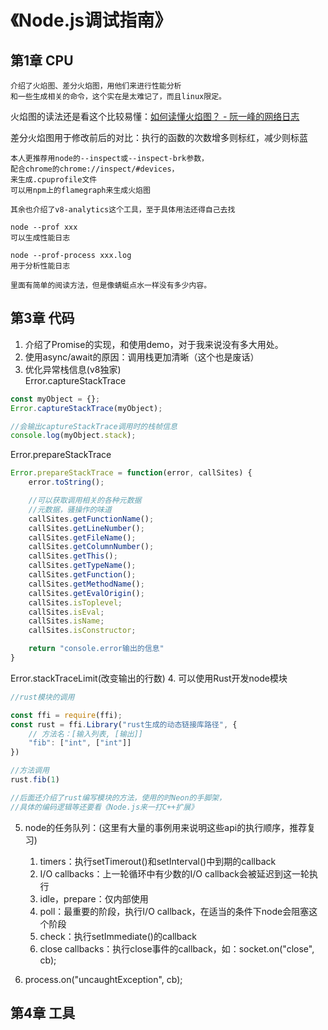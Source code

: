 # 《Node.js调试指南》
## 第1章 CPU
```
介绍了火焰图、差分火焰图，用他们来进行性能分析
和一些生成相关的命令，这个实在是太难记了，而且linux限定。
```
火焰图的读法还是看这个比较易懂：[如何读懂火焰图？ - 阮一峰的网络日志](http://www.ruanyifeng.com/blog/2017/09/flame-graph.html)

差分火焰图用于修改前后的对比：执行的函数的次数增多则标红，减少则标蓝

```
本人更推荐用node的--inspect或--inspect-brk参数，
配合chrome的chrome://inspect/#devices，
来生成.cpuprofile文件
可以用npm上的flamegraph来生成火焰图
```
```
其余也介绍了v8-analytics这个工具，至于具体用法还得自己去找
```
```
node --prof xxx
可以生成性能日志

node --prof-process xxx.log
用于分析性能日志

里面有简单的阅读方法，但是像蜻蜓点水一样没有多少内容。
```





## 第3章 代码
1. 介绍了Promise的实现，和使用demo，对于我来说没有多大用处。
2. 使用async/await的原因：调用栈更加清晰（这个也是废话）
3. 优化异常栈信息(v8独家)<br>
Error.captureStackTrace
```javascript
const myObject = {};
Error.captureStackTrace(myObject);

//会输出captureStackTrace调用时的栈帧信息
console.log(myObject.stack);
```
Error.prepareStackTrace
```javascript
Error.prepareStackTrace = function(error, callSites) {
    error.toString();

    //可以获取调用相关的各种元数据
    //元数据，骚操作的味道
    callSites.getFunctionName();
    callSites.getLineNumber();
    callSites.getFileName();
    callSites.getColumnNumber();
    callSites.getThis();
    callSites.getTypeName();
    callSites.getFunction();
    callSites.getMethodName();
    callSites.getEvalOrigin();
    callSites.isToplevel;
    callSites.isEval;
    callSites.isName;
    callSites.isConstructor;

    return "console.error输出的信息"
}
```
Error.stackTraceLimit(改变输出的行数)
4. 可以使用Rust开发node模块
```javascript
//rust模块的调用

const ffi = require(ffi);
const rust = ffi.Library("rust生成的动态链接库路径", {
    // 方法名：[输入列表, [输出]]
    "fib": ["int", ["int"]]
})

//方法调用
rust.fib(1)

//后面还介绍了rust编写模块的方法，使用的时Neon的手脚架，
//具体的编码逻辑等还要看《Node.js来一打C++扩展》
```
5. node的任务队列：(这里有大量的事例用来说明这些api的执行顺序，推荐复习)
    1. timers：执行setTimerout()和setInterval()中到期的callback
    2. I/O callbacks：上一轮循环中有少数的I/O callback会被延迟到这一轮执行
    3. idle，prepare：仅内部使用
    4. poll：最重要的阶段，执行I/O callback，在适当的条件下node会阻塞这个阶段
    5. check：执行setImmediate()的callback
    6. close callbacks：执行close事件的callback，如：socket.on("close", cb);

6. process.on("uncaughtException", cb);


## 第4章 工具